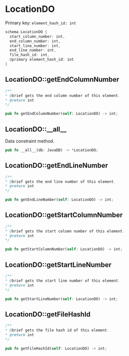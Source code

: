 # LocationDO

Primary key: `element_hash_id: int`

```rust
schema LocationDO {
  start_column_number: int,
  end_column_number: int,
  start_line_number: int,
  end_line_number: int,
  file_hash_id: int,
  @primary element_hash_id: int
}
```
## LocationDO::getEndColumnNumber

```java
/**
* @brief gets the end column number of this element.
* @return int
*/
```
```rust
pub fn getEndColumnNumber(self: LocationDO) -> int;
```
## LocationDO::\_\_all\_\_

Data constraint method.

```rust
pub fn __all__(db: JavaDB) -> *LocationDO;
```
## LocationDO::getEndLineNumber

```java
/**
* @brief gets the end line number of this element.
* @return int
*/
```
```rust
pub fn getEndLineNumber(self: LocationDO) -> int;
```
## LocationDO::getStartColumnNumber

```java
/**
* @brief gets the start column number of this element.
* @return int
*/
```
```rust
pub fn getStartColumnNumber(self: LocationDO) -> int;
```
## LocationDO::getStartLineNumber

```java
/**
* @brief gets the start line number of this element.
* @return int
*/
```
```rust
pub fn getStartLineNumber(self: LocationDO) -> int;
```
## LocationDO::getFileHashId

```java
/**
* @brief gets the file hash id of this element.
* @return int
*/
```
```rust
pub fn getFileHashId(self: LocationDO) -> int;
```
